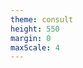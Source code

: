 ```yaml
---
theme: consult
height: 550
margin: 0
maxScale: 4
---
```

<!-- slide template="[[gym-rest]]" -->

<audio data-autoplay src="/dist/sounds/Sascha1.mp3"/>

::: title
## Rest
:::

::: instruction

![](https://c.tenor.com/FxCJGKCeVBIAAAAC/take-a-break-break.gif)<!-- element style="width:500px;object-fit:contain" -->

:::

